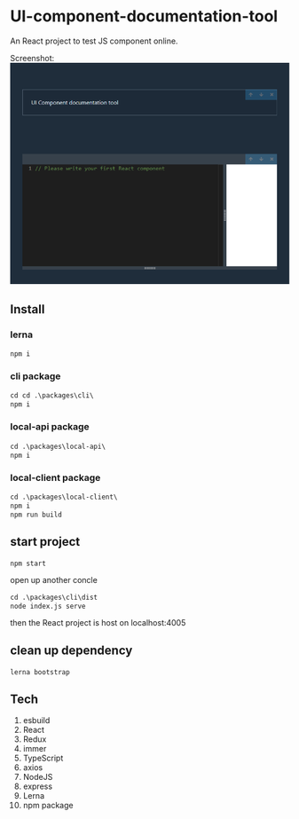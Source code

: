 # UI-component-documentation-tool
An React project to test JS component online.

Screenshot:
![alt text](https://raw.githubusercontent.com/chang90/UI-component-documentation-tool/master/screenshot.png)
## Install

### lerna
```
npm i
```

### cli package
```
cd cd .\packages\cli\
npm i

```

### local-api package
```
cd .\packages\local-api\
npm i

```

### local-client package
```
cd .\packages\local-client\
npm i
npm run build
```

## start project
```
npm start
```

open up another concle
```
cd .\packages\cli\dist
node index.js serve

```
then the React project is host on localhost:4005

## clean up dependency
```
lerna bootstrap
```

## Tech
1. esbuild
2. React
3. Redux
4. immer
5. TypeScript
6. axios
7. NodeJS
8. express
9. Lerna
10. npm package

